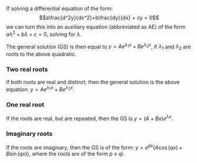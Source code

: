 If solving a differential equation of the form:
$$a\frac{d^2y}{dx^2}+b\frac{dy}{dx} + cy = 0$$
we can turn this into an auxiliary equation (abbreviated as AE) of the form $a\lambda^2+b\lambda+c=0$, solving for $\lambda$.

The general solution (GS) is then equal to $y = Ae^{\lambda_1x}+Be^{\lambda_2x}$, if $\lambda_1$ and $\lambda_2$ are roots to the above quadratic.

### Two real roots
If both roots are real and distinct, then the general solution is the above equation: $y = Ae^{\lambda_1x}+Be^{\lambda_2x}$. 

### One real root
If the roots are real, but are repeated, then the GS is $y = (A+Bx)e^{\lambda x}$.

### Imaginary roots
If the roots are imaginary, then the GS is of the form: $y = e^{px}(A\cos(qx)+B\sin(qx))$, where the roots are of the form $p \pm qi$.

